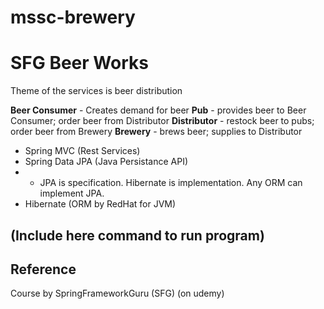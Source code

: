 # mssc-brewery


# SFG Beer Works
Theme of the services is beer distribution

**Beer Consumer** - Creates demand for beer
**Pub** - provides beer to Beer Consumer; order beer from Distributor
**Distributor** - restock beer to pubs; order beer from Brewery
**Brewery** - brews beer; supplies to Distributor
- Spring MVC (Rest Services)
- Spring Data JPA (Java Persistance API)
- - JPA is specification. Hibernate is implementation. Any ORM can implement JPA. 
- Hibernate (ORM by RedHat for JVM)

## (Include here command to run program)

## Reference
Course by SpringFrameworkGuru (SFG) (on udemy)
